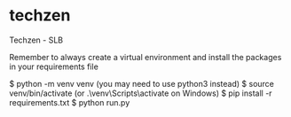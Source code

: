 # techzen
Techzen - SLB 


Remember to always create a virtual environment and install the packages in your requirements file

$ python -m venv venv (you may need to use python3 instead)
$ source venv/bin/activate (or .\venv\Scripts\activate on Windows)
$ pip install -r requirements.txt 
$ python run.py
